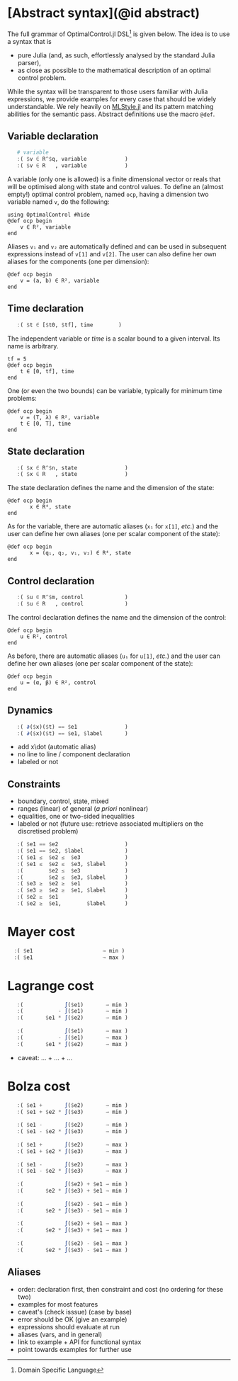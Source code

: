 # [Abstract syntax](@id abstract)

The full grammar of OptimalControl.jl DSL[^1] is given below. The idea is to use a syntax that is
- pure Julia (and, as such, effortlessly analysed by the standard Julia parser),
- as close as possible to the mathematical description of an optimal control problem. 

While the syntax will be transparent to those users familiar with Julia expressions, we provide examples for every case that should be widely understandable. We rely heavily on [MLStyle.jl](https://github.com/thautwarm/MLStyle.jl) and its pattern matching abilities for the semantic pass. Abstract definitions use the macro `@def`.

## Variable declaration

```julia
   # variable                    
   :( $v ∈ R^$q, variable            ) 
   :( $v ∈ R   , variable            ) 
```

A variable (only one is allowed) is a finite dimensional vector or reals that will be optimised along with state and control values. To define an (almost empty!) optimal control problem, named `ocp`, having a dimension two variable named `v`, do the following:

```@example main
using OptimalControl #hide
@def ocp begin
    v ∈ R², variable
end
```

Aliases `v₁` and `v₂` are automatically defined and can be used in subsequent expressions instead of `v[1]` and `v[2]`. The user can also define her own aliases for the components (one per dimension):

```@example main
@def ocp begin
    v = (a, b) ∈ R², variable
end
```

## Time declaration

```julia
   :( $t ∈ [$t0, $tf], time        ) 
```

The independent variable or *time* is a scalar bound to a given interval. Its name is arbitrary.

```@example main
tf = 5
@def ocp begin
    t ∈ [0, tf], time
end
```

One (or even the two bounds) can be variable, typically for minimum time problems:

```@example main
@def ocp begin
    v = (T, λ) ∈ R², variable
    t ∈ [0, T], time
end
```

## State declaration
```julia
   :( $x ∈ R^$n, state               ) 
   :( $x ∈ R   , state               ) 
```

The state declaration defines the name and the dimension of the state:

```@example main
@def ocp begin
       x ∈ R⁴, state
end
```

As for the variable, there are automatic aliases (`x₁` for `x[1]`, *etc.*) and the user can define her own aliases (one per scalar component of the state):

```@example main
@def ocp begin
       x = (q₁, q₂, v₁, v₂) ∈ R⁴, state
end
```

## Control declaration
```julia
   :( $u ∈ R^$m, control             ) 
   :( $u ∈ R   , control             ) 
```

The control declaration defines the name and the dimension of the control:

```@example main
@def ocp begin
    u ∈ R², control
end
```

As before, there are automatic aliases (`u₁` for `u[1]`, *etc.*) and the user can define her own aliases (one per scalar component of the state):

```@example main
@def ocp begin
    u = (α, β) ∈ R², control
end
```

## Dynamics
```julia
   :( ∂($x)($t) == $e1               ) 
   :( ∂($x)($t) == $e1, $label       ) 
```
- add x\dot (automatic alias)
- no line to line / component declaration
- labeled or not

## Constraints
- boundary, control, state, mixed
- ranges (linear) of general (*a priori* nonlinear)
- equalities, one or two-sided inequalities
- labeled or not (future use: retrieve associated multipliers on the discretised problem)

```julia
   :( $e1 == $e2                     ) 
   :( $e1 == $e2, $label             ) 
   :( $e1 ≤  $e2 ≤  $e3              ) 
   :( $e1 ≤  $e2 ≤  $e3, $label      ) 
   :(        $e2 ≤  $e3              ) 
   :(        $e2 ≤  $e3, $label      ) 
   :( $e3 ≥  $e2 ≥  $e1              ) 
   :( $e3 ≥  $e2 ≥  $e1, $label      ) 
   :( $e2 ≥  $e1                     ) 
   :( $e2 ≥  $e1,        $label      ) 
```

# Mayer cost
 ```julia                                      
   :( $e1                      → min ) 
   :( $e1                      → max ) 
```

# Lagrange cost
```julia
   :(             ∫($e1)       → min ) 
   :(           - ∫($e1)       → min ) 
   :(       $e1 * ∫($e2)       → min ) 
                                       
   :(             ∫($e1)       → max ) 
   :(           - ∫($e1)       → max ) 
   :(       $e1 * ∫($e2)       → max ) 
```
- caveat:  ... + ... + ...

# Bolza cost
```julia
   :( $e1 +       ∫($e2)       → min ) 
   :( $e1 + $e2 * ∫($e3)       → min ) 
                                       
   :( $e1 -       ∫($e2)       → min ) 
   :( $e1 - $e2 * ∫($e3)       → min ) 
                                       
   :( $e1 +       ∫($e2)       → max ) 
   :( $e1 + $e2 * ∫($e3)       → max ) 
                                       
   :( $e1 -       ∫($e2)       → max ) 
   :( $e1 - $e2 * ∫($e3)       → max ) 
                                       
   :(             ∫($e2) + $e1 → min ) 
   :(       $e2 * ∫($e3) + $e1 → min ) 
                                       
   :(             ∫($e2) - $e1 → min ) 
   :(       $e2 * ∫($e3) - $e1 → min ) 
                                       
   :(             ∫($e2) + $e1 → max ) 
   :(       $e2 * ∫($e3) + $e1 → max ) 
                                       
   :(             ∫($e2) - $e1 → max ) 
   :(       $e2 * ∫($e3) - $e1 → max ) 
 ```

## Aliases

- order: declaration first, then constraint and cost (no ordering for these two)
- examples for most features
- caveat's (check isssue) (case by base)
- error should be OK (give an example)
- expressions should evaluate at run
- aliases (vars, and in general)
- link to example + API for functional syntax
- point towards examples for further use

[^1]: Domain Specific Language